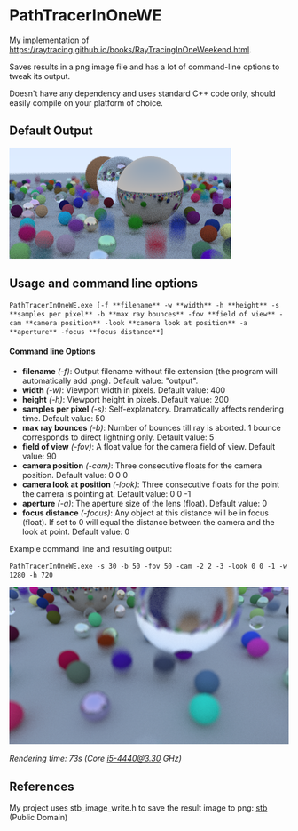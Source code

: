 # PathTracerInOneWE

My implementation of https://raytracing.github.io/books/RayTracingInOneWeekend.html.

Saves results in a png image file and has a lot of command-line options to tweak its output.

Doesn't have any dependency and uses standard C++ code only, should easily compile on your platform of choice.

## Default Output
![Default Scene](https://github.com/TaoSc/PathTracerInOneWE/raw/master/output.png)

## Usage and command line options

```
PathTracerInOneWE.exe [-f **filename** -w **width** -h **height** -s **samples per pixel** -b **max ray bounces** -fov **field of view** -cam **camera position** -look **camera look at position** -a **aperture** -focus **focus distance**]
```

#### Command line Options

- **filename** *(-f)*: Output filename without file extension (the program will automatically add .png). Default value: "output".
- **width** *(-w)*: Viewport width in pixels. Default value: 400
- **height** *(-h)*: Viewport height in pixels. Default value: 200
- **samples per pixel** *(-s)*: Self-explanatory. Dramatically affects rendering time. Default value: 50
- **max ray bounces** *(-b)*: Number of bounces till ray is aborted. 1 bounce corresponds to direct lightning only. Default value: 5
- **field of view** *(-fov)*: A float value for the camera field of view. Default value: 90
- **camera position** *(-cam)*: Three consecutive floats for the camera position. Default value: 0 0 0
- **camera look at position** *(-look)*: Three consecutive floats for the point the camera is pointing at. Default value: 0 0 -1
- **aperture** *(-a)*: The aperture size of the lens (float). Default value: 0
- **focus distance** *(-focus)*: Any object at this distance will be in focus (float). If set to 0 will equal the distance between the camera and the look at point. Default value: 0

Example command line and resulting output:
```
PathTracerInOneWE.exe -s 30 -b 50 -fov 50 -cam -2 2 -3 -look 0 0 -1 -w 1280 -h 720
```
![Example Output](https://github.com/TaoSc/PathTracerInOneWE/raw/master/example.png)

*Rendering time: 73s (Core i5-4440@3.30 GHz)*

## References
My project uses stb_image_write.h to save the result image to png: 
[stb](https://github.com/nothings/stb) (Public Domain)

